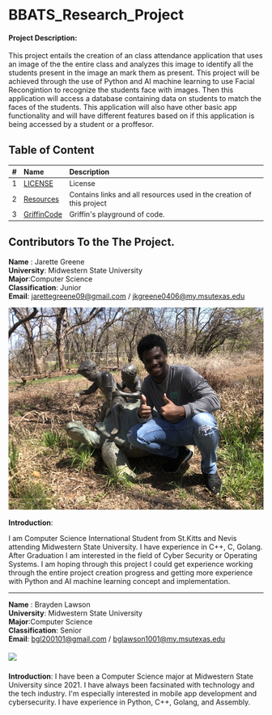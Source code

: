 # BBATS_Research_Project
#### Project Description: 
<p>This project entails the creation of an class attendance application that uses an image of the the entire class and analyzes this image to identify all the 
students present in the image an mark them as present. This project will be achieved through the use of Python and AI machine learning to use Facial Recongintion to recognize the students face with images. Then this application will access a database containing data on students to match the faces of the students. This application will also have other basic app functionality and will have different features based on if this application is being accessed by a student or a proffesor.  </p>

##  Table of Content

|   #   | Name                       | Description                                                           |
| :---: | :------------------------- | :-------------------------------------------------------------------- |
|   1   | [LICENSE](LICENSE)         | License                                                               |
|   2   | [Resources](Resources)     | Contains links and all resources used in the creation of this project |
|   3   | [GriffinCode](GriffinCode) | Griffin's playground of code.                                         |


## Contributors To the The Project.

**Name** : Jarette Greene <br>
**University**: Midwestern State University<br>
**Major**:Computer Science  <br>
**Classification**: Junior <br> 
**Email**: jarettegreene09@gmail.com / jkgreene0406@my.msutexas.edu<br>

<img src="https://github.com/Jarette/Images/blob/main/IMG_9755.jpeg" height="400">

**Introduction**: 
<p>I am Computer Science International Student from St.Kitts and Nevis attending Midwestern State University. I have experience in C++, C, Golang. 
After Graduation I am interested in the field of Cyber Security or Operating Systems. I am hoping through this project I could get experience working 
through the entire project creation progress and getting more experience with Python and AI machine learning concept and implementation. </p>

-----

**Name** : Brayden Lawson <br>
**University**: Midwestern State University<br>
**Major**:Computer Science  <br>
**Classification**: Senior <br> 
**Email**: bgl200101@gmail.com / bglawson1001@my.msutexas.edu<br>
#### <img src="https://user-images.githubusercontent.com/122930732/213792198-2ec0a7e9-3401-499d-8e7d-353c619e63b9.jpg" height="400">
**Introduction**: I have been a Computer Science major at Midwestern State University since 2021. I have always been facsinated with technology and the tech industry. I'm especially interested in mobile app development and cybersecurity. I have experience in Python, C++, Golang, and Assembly.
